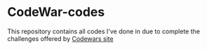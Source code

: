 # CodeWar-codes
This repository contains all codes I've done in due to complete the challenges offered by [Codewars site](https://www.google.com/url?sa=t&amp;rct=j&amp;q=&amp;esrc=s&amp;source=web&amp;cd=&amp;cad=rja&amp;uact=8&amp;ved=2ahUKEwiBrvu6xqHwAhULs5UCHdqtClQQFjAAegQIBRAE&amp;url=https%3A%2F%2Fwww.codewars.com%2F&amp;usg=AOvVaw3dk_cBsaivKzOmQjAUXBGD)
